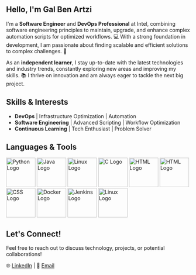 ## Hello, I'm Gal Ben Artzi

I'm a **Software Engineer** and **DevOps Professional** at Intel, combining software engineering principles to maintain, upgrade, and enhance complex automation scripts for optimized workflows. 💻 With a strong foundation in development, I am passionate about finding scalable and efficient solutions to complex challenges. 🚀

As an **independent learner**, I stay up-to-date with the latest technologies and industry trends, constantly exploring new areas and improving my skills. 📚 I thrive on innovation and am always eager to tackle the next big project.

## Skills & Interests
- **DevOps** | Infrastructure Optimization | Automation
- **Software Engineering** | Advanced Scripting | Workflow Optimization
- **Continuous Learning** | Tech Enthusiast | Problem Solver

## Languages & Tools
<img src="https://github.com/user-attachments/assets/5e9f4646-5210-4b3e-8aeb-1fcc9b41978e" alt="Python Logo" width="80" height="80"/>
<img src="https://github.com/user-attachments/assets/d518e58b-7a63-4ed2-9a4f-51a6b950f449" alt="Java Logo" width="80" height="80"/>
<img src="https://github.com/user-attachments/assets/9593027e-3126-4674-b86e-211b2ed488fc" alt="Linux Logo" width="80" height="80"/>
<img src="https://github.com/user-attachments/assets/6aec2ac0-94e0-4925-a7b0-3172bd3011bf" alt="C Logo" width="80" height="80"/>
<img src="https://github.com/user-attachments/assets/4b217ffc-4691-4e2e-8bc5-01f7daa546ee" alt="HTML Logo" width="80" height="80"/>
<img src="https://github.com/user-attachments/assets/29020858-16ce-44eb-810e-6216c79e3216" alt="HTML Logo" width="80" height="80"/>
<img src="https://github.com/user-attachments/assets/7cb98956-ffb5-4a28-bedb-e0b5e976ef16" alt="CSS Logo" width="80" height="80"/>
<img src="https://github.com/user-attachments/assets/9e726be0-f637-4d65-82b2-e22448df59f4" alt="Docker Logo" width="80" height="80"/>
<img src="https://github.com/user-attachments/assets/776d8bf2-f23c-41ab-8ffb-de38ab087b13" alt="Jenkins Logo" width="80" height="80"/>
<img src="https://github.com/user-attachments/assets/d7002cc0-b569-4c6a-a858-7af10ddbd1b0" alt="Linux Logo" width="80" height="80"/>



## Let's Connect!
Feel free to reach out to discuss technology, projects, or potential collaborations! 

🌐 [LinkedIn](https://www.linkedin.com/in/gal-ben-artzi/) | 📧 [Email](mailto:benartzi4@gmail.com)

